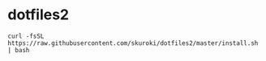 # dotfiles2

```
curl -fsSL https://raw.githubusercontent.com/skuroki/dotfiles2/master/install.sh | bash
```
